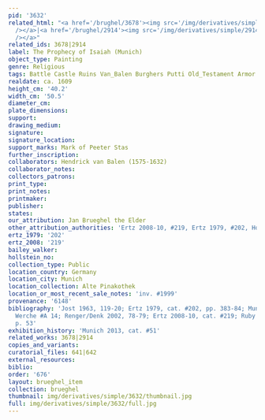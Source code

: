 ```yaml
---
pid: '3632'
related_html: "<a href='/brughel/3678'><img src='/img/derivatives/simple/3678/thumbnail.jpg'
  /></a>|<a href='/brughel/2914'><img src='/img/derivatives/simple/2914/thumbnail.jpg'
  /></a>"
related_ids: 3678|2914
label: The Prophecy of Isaiah (Munich)
object_type: Painting
genre: Religious
tags: Battle Castle Ruins Van_Balen Burghers Putti Old_Testament Armor
realdate: ca. 1609
height_cm: '40.2'
width_cm: '50.5'
diameter_cm: 
plate_dimensions: 
support: 
drawing_medium: 
signature: 
signature_location: 
support_marks: Mark of Peeter Stas
further_inscription: 
collaborators: Hendrick van Balen (1575-1632)
collaborator_notes: 
collectors_patrons: 
print_type: 
print_notes: 
printmaker: 
publisher: 
states: 
our_attribution: Jan Brueghel the Elder
other_attribution_authorities: 'Ertz 2008-10, #219, Ertz 1979, #202, Honig database'
ertz_1979: '202'
ertz_2008: '219'
bailey_walker: 
hollstein_no: 
collection_type: Public
location_country: Germany
location_city: Munich
location_collection: Alte Pinakothek
location_or_most_recent_sale_notes: 'inv. #1999'
provenance: '6148'
bibliography: 'Jost 1963, 119-20; Ertz 1979, cat. #202, pp. 383-84; Munich 1996, p.46;
  Werche #A 14; Renger/Denk 2002, 78-79; Ertz 2008-10, cat. #219; Ruby in Munich 2013,
  p. 53'
exhibition_history: 'Munich 2013, cat. #51'
related_works: 3678|2914
copies_and_variants: 
curatorial_files: 641|642
external_resources: 
biblio: 
order: '676'
layout: brueghel_item
collection: brueghel
thumbnail: img/derivatives/simple/3632/thumbnail.jpg
full: img/derivatives/simple/3632/full.jpg
---
```

